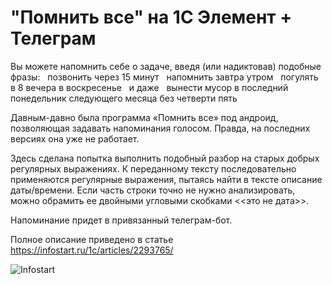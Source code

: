 # "Помнить все" на 1С Элемент + Телеграм

Вы можете напомнить себе о задаче, введя (или надиктовав) подобные фразы:  
позвонить через 15 минут    
напомнить завтра утром   
погулять в 8 вечера в воскресенье  
и даже   
вынести мусор в последний понедельник следующего месяца без четверти пять  

Давным-давно была программа «Помнить все» под андроид, позволяющая задавать напоминания голосом. 
Правда, на последних версиях она уже не работает. 

Здесь сделана попытка выполнить подобный разбор на старых добрых регулярных выражениях. К переданному тексту последовательно применяются регулярные выражения, пытаясь найти в тексте описание даты/времени. Если часть строки точно не нужно анализировать, можно обрамить ее двойными угловыми скобками <<это не дата>>.   

Напоминание придет в привязанный телеграм-бот.

Полное описание приведено в статье https://infostart.ru/1c/articles/2293765/

![Infostart](https://infostart.ru/bitrix/templates/sandbox_empty/assets/tpl/abo/img/logo.svg)





